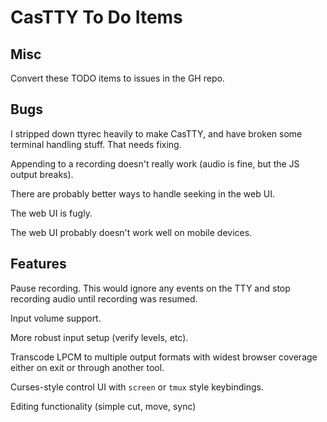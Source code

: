 # CasTTY To Do Items

## Misc

Convert these TODO items to issues in the GH repo.

## Bugs

I stripped down ttyrec heavily to make CasTTY, and have broken some terminal
handling stuff. That needs fixing.

Appending to a recording doesn't really work (audio is fine, but the JS output
breaks).

There are probably better ways to handle seeking in the web UI.

The web UI is fugly.

The web UI probably doesn't work well on mobile devices.

## Features

Pause recording. This would ignore any events on the TTY and stop recording
audio until recording was resumed.

Input volume support.

More robust input setup (verify levels, etc).

Transcode LPCM to multiple output formats with widest browser coverage either
on exit or through another tool.

Curses-style control UI with `screen` or `tmux` style keybindings.

Editing functionality (simple cut, move, sync)
